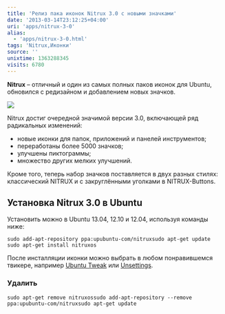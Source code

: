 ```yaml
---
title: 'Релиз пака иконок Nitrux 3.0 с новыми значками'
date: '2013-03-14T23:12:25+04:00'
uri: 'apps/nitrux-3-0'
alias: 
  - 'apps/nitrux-3-0.html'
tags: 'Nitrux,Иконки'
source: ''
unixtime: 1363288345
visits: 6780
---
```

**Nitrux** – отличный и один из самых полных паков иконок для Ubuntu, обновился с редизайном и добавлением новых значков.

[![](img/2013/03/14/23-00/nitrux-8557056787-o.jpg)](img/2013/03/14/23-00/nitrux-8557056787-o.jpg)

Nitrux достиг очередной значимой версии 3.0, включающей ряд радикальных изменений:

*   новые иконки для папок, приложений и панелей инструментов;
*   переработаны более 5000 значков;
*   улучшены пиктограммы;
*   множество других мелких улучшений.

Кроме того, теперь набор значков поставляется в двух разных стилях: классический NITRUX и с закруглёнными уголками в NITRUX-Buttons.

## Установка Nitrux 3.0 в Ubuntu

Установить можно в Ubuntu 13.04, 12.10 и 12.04, используя команды ниже:

```
sudo add-apt-repository ppa:upubuntu-com/nitruxsudo apt-get update sudo apt-get install nitruxos
```

После инсталляции иконки можно выбрать в любом понравившемся твикере, например [Ubuntu Tweak](apps/ubuntu-tweak-8-2) или [Unsettings](apps/tweak-unity-with-unsettings-008).

### Удалить

```
sudo apt-get remove nitruxossudo add-apt-repository --remove ppa:upubuntu-com/nitruxsudo apt-get update
```
